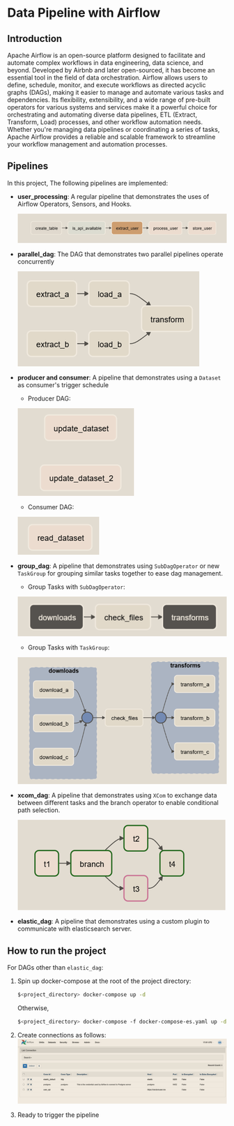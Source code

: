 # Data Pipeline with Airflow

## Introduction

Apache Airflow is an open-source platform designed to facilitate and automate complex workflows in data engineering, data science, and beyond. Developed by Airbnb and later open-sourced, it has become an essential tool in the field of data orchestration. Airflow allows users to define, schedule, monitor, and execute workflows as directed acyclic graphs (DAGs), making it easier to manage and automate various tasks and dependencies. Its flexibility, extensibility, and a wide range of pre-built operators for various systems and services make it a powerful choice for orchestrating and automating diverse data pipelines, ETL (Extract, Transform, Load) processes, and other workflow automation needs. Whether you're managing data pipelines or coordinating a series of tasks, Apache Airflow provides a reliable and scalable framework to streamline your workflow management and automation processes.


## Pipelines

In this project, The following pipelines are implemented:

  - **user_processing**: A regular pipeline that demonstrates the uses of Airflow Operators, Sensors, and Hooks.

    ![user_processing](images/user_processing.png)

  - **parallel_dag**: The DAG that demonstrates two parallel pipelines operate concurrently

    ![parallel_dag](images/parallel_dag.png)

  - **producer and consumer**: A pipeline that demonstrates using a `Dataset` as consumer's trigger schedule

    - Producer DAG:

    ![producer](images/producer.png)

    - Consumer DAG:

    ![consumer](images/consumer.png)

  - **group_dag**: A pipeline that demonstrates using `SubDagOperator` or new `TaskGroup` for grouping similar tasks together to ease dag management.

    - Group Tasks with `SubDagOperator`:

    ![group_dag_subdagoperator](images/group_dag_subdagoperator.png)

    - Group Tasks with `TaskGroup`:

    ![group_dag_taskgroup](images/group_dag_taskgroup.png)

  - **xcom_dag**: A pipeline that demonstrates using `XCom` to exchange data between different tasks and the branch operator to enable conditional path selection.

    ![xcom_dag](images/xcom_dag.png)

  - **elastic_dag**: A pipeline that demonstrates using a custom plugin to communicate with elasticsearch server.


## How to run the project

For DAGs other than `elastic_dag`:

1. Spin up docker-compose at the root of the project directory:

    ``` bash
    $<project_directory> docker-compose up -d
    ```

    Otherwise,

    ``` bash
    $<project_directory> docker-compose -f docker-compose-es.yaml up -d
    ```

2. Create connections as follows:
![airflow_connections](images/connections.png)

3. Ready to trigger the pipeline
